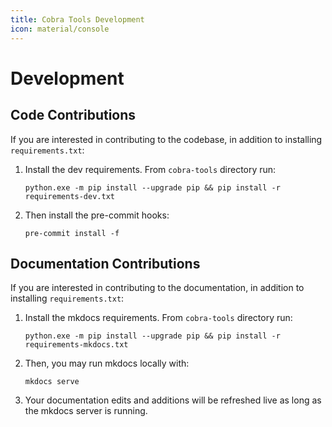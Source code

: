 ```yaml
---
title: Cobra Tools Development
icon: material/console
---
```


# Development

## Code Contributions

If you are interested in contributing to the codebase, in addition to installing `requirements.txt`:

1. Install the dev requirements. From `cobra-tools` directory run:
    ```
    python.exe -m pip install --upgrade pip && pip install -r requirements-dev.txt
    ```

2. Then install the pre-commit hooks:
    
    ```
    pre-commit install -f
    ```

## Documentation Contributions

If you are interested in contributing to the documentation, in addition to installing `requirements.txt`:

1. Install the mkdocs requirements. From `cobra-tools` directory run:
    ```
    python.exe -m pip install --upgrade pip && pip install -r requirements-mkdocs.txt
    ```

2. Then, you may run mkdocs locally with:
    
    ```
    mkdocs serve
    ```

3. Your documentation edits and additions will be refreshed live as long as the mkdocs server is running.
